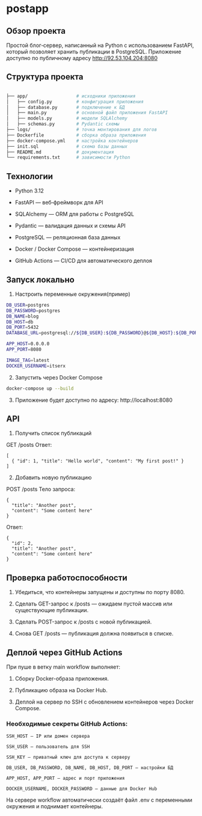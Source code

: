 # postapp

## Обзор проекта

Простой блог‑сервер, написанный на Python с использованием FastAPI, который позволяет хранить публикации в PostgreSQL.
Приложение доступно по публичному адресу http://92.53.104.204:8080 

## Структура проекта

```bash

├── app/                  # исходники приложения
│   ├── config.py         # конфигурация приложения
│   ├── database.py       # подключение к БД
│   ├── main.py           # основной файл приложения FastAPI
│   ├── models.py         # модели SQLAlchemy
│   ├── schemas.py        # Pydantic схемы
├── logs/                 # точка монтирования для логов
├── Dockerfile            # сборка образа приложения
├── docker-compose.yml    # настройка контейнеров
├── init.sql              # схема базы данных
├── README.md             # документация
└── requirements.txt      # зависимости Python
```

## Технологии

- Python 3.12

- FastAPI — веб‑фреймворк для API

- SQLAlchemy — ORM для работы с PostgreSQL

- Pydantic — валидация данных и схемы API

- PostgreSQL — реляционная база данных

- Docker / Docker Compose — контейнеризация

- GitHub Actions — CI/CD для автоматического деплоя

## Запуск локально
1. Настроить переменные окружения(пример)
```bash
DB_USER=postgres
DB_PASSWORD=postgres
DB_NAME=blog
DB_HOST=db
DB_PORT=5432
DATABASE_URL=postgresql://${DB_USER}:${DB_PASSWORD}@${DB_HOST}:${DB_PORT}/${DB_NAME}

APP_HOST=0.0.0.0
APP_PORT=8080

IMAGE_TAG=latest
DOCKER_USERNAME=itserx
```

2. Запустить через Docker Compose
```bash
docker-compose up --build
```

3. Приложение будет доступно по адресу: http://localhost:8080

## API
1. Получить список публикаций
 
GET /posts
Ответ:
```
[
  { "id": 1, "title": "Hello world", "content": "My first post!" }
]
```
2. Добавить новую публикацию

POST /posts
Тело запроса:
```
{
  "title": "Another post",
  "content": "Some content here"
}
```
Ответ:
```
{
  "id": 2,
  "title": "Another post",
  "content": "Some content here"
}
```

## Проверка работоспособности

1. Убедиться, что контейнеры запущены и доступны по порту 8080. 

2. Сделать GET-запрос к /posts — ожидаем пустой массив или существующие публикации.

3. Сделать POST-запрос к /posts с новой публикацией.

4. Снова GET /posts — публикация должна появиться в списке.

## Деплой через GitHub Actions
При пуше в ветку main workflow выполняет:

1. Сборку Docker-образа приложения.

2. Публикацию образа на Docker Hub.

3. Деплой на сервер по SSH с обновлением контейнеров через Docker Compose.

### Необходимые секреты GitHub Actions:
```
SSH_HOST — IP или домен сервера

SSH_USER — пользователь для SSH

SSH_KEY — приватный ключ для доступа к серверу

DB_USER, DB_PASSWORD, DB_NAME, DB_HOST, DB_PORT — настройки БД

APP_HOST, APP_PORT — адрес и порт приложения

DOCKER_USERNAME, DOCKER_PASSWORD — данные для Docker Hub
```

На сервере workflow автоматически создаёт файл .env с переменными окружения и поднимает контейнеры.
